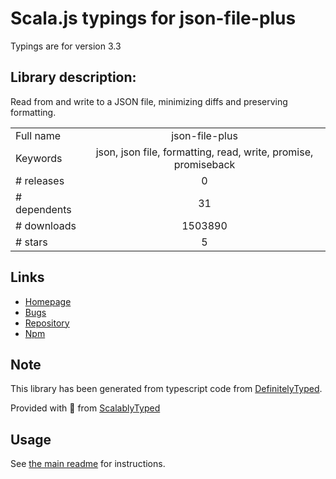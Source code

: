 
# Scala.js typings for json-file-plus

Typings are for version 3.3

## Library description:
Read from and write to a JSON file, minimizing diffs and preserving formatting.

|                    |                 |
| ------------------ | :-------------: |
| Full name          | json-file-plus |
| Keywords           | json, json file, formatting, read, write, promise, promiseback |
| # releases         | 0 |
| # dependents       | 31 |
| # downloads        | 1503890 |
| # stars            | 5 |

## Links
- [Homepage](https://github.com/ljharb/json-file-plus#readme)
- [Bugs](https://github.com/ljharb/json-file-plus/issues)
- [Repository](https://github.com/ljharb/json-file-plus)
- [Npm](https://www.npmjs.com/package/json-file-plus)
    


## Note
This library has been generated from typescript code from [DefinitelyTyped](https://definitelytyped.org).

Provided with :purple_heart: from [ScalablyTyped](https://github.com/oyvindberg/ScalablyTyped)

## Usage
See [the main readme](../../readme.md) for instructions.


